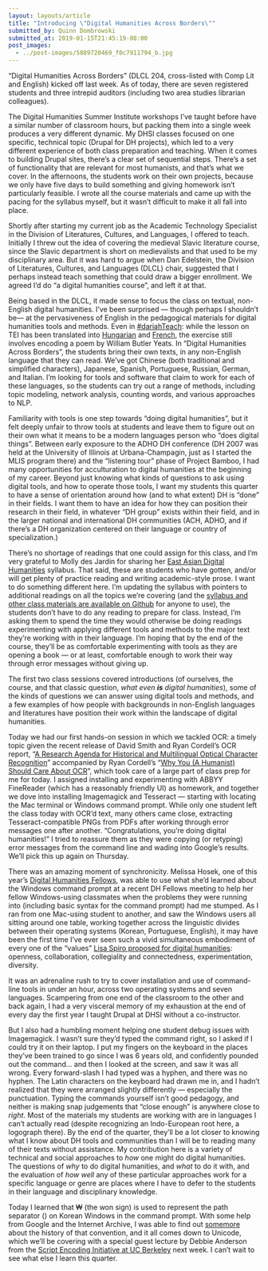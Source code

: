 ```yaml
---
layout: layouts/article
title: "Introducing \"Digital Humanities Across Borders\""
submitted_by: Quinn Dombrowski
submitted_at: 2019-01-15T21:45:19-08:00
post_images:
  - ../post-images/5889720469_f0c7911794_b.jpg
---
```


“Digital Humanities Across Borders” (DLCL 204, cross-listed with Comp Lit and English) kicked off last week. As of today, there are seven registered students and three intrepid auditors (including two area studies librarian colleagues).


The Digital Humanities Summer Institute workshops I’ve taught before have a similar number of classroom hours, but packing them into a single week produces a very different dynamic. My DHSI classes focused on one specific, technical topic (Drupal for DH projects), which led to a very different experience of both class preparation and teaching. When it comes to building Drupal sites, there’s a clear set of sequential steps. There’s a set of functionality that are relevant for most humanists, and that’s what we cover. In the afternoons, the students work on their own projects, because we only have five days to build something and giving homework isn’t particularly feasible. I wrote all the course materials and came up with the pacing for the syllabus myself, but it wasn’t difficult to make it all fall into place.


Shortly after starting my current job as the Academic Technology Specialist in the Division of Literatures, Cultures, and Languages, I offered to teach. Initially I threw out the idea of covering the medieval Slavic literature course, since the Slavic department is short on medievalists and that used to be my disciplinary area. But it was hard to argue when Dan Edelstein, the Division of Literatures, Cultures, and Languages (DLCL) chair, suggested that I perhaps instead teach something that could draw a bigger enrollment. We agreed I’d do “a digital humanities course”, and left it at that.


Being based in the DLCL, it made sense to focus the class on textual, non-English digital humanities. I’ve been surprised — though perhaps I shouldn’t be— at the pervasiveness of English in the pedagogical materials for digital humanities tools and methods. Even in [#dariahTeach](https://teach.dariah.eu/): while the lesson on TEI has been translated into [Hungarian](https://teach.dariah.eu/mod/assign/view.php?id=562) and [French](https://teach.dariah.eu/mod/assign/view.php?id=575), the exercise still involves encoding a poem by William Butler Yeats. In “Digital Humanities Across Borders”, the students bring their own texts, in any non-English language that they can read. We’ve got Chinese (both traditional and simplified characters), Japanese, Spanish, Portuguese, Russian, German, and Italian. I’m looking for tools and software that claim to work for each of these languages, so the students can try out a range of methods, including topic modeling, network analysis, counting words, and various approaches to NLP.


Familiarity with tools is one step towards “doing digital humanities”, but it felt deeply unfair to throw tools at students and leave them to figure out on their own what it means to be a modern languages person who “does digital things”. Between early exposure to the ADHO DH conference (DH 2007 was held at the University of Illinois at Urbana-Champagin, just as I started the MLIS program there) and the “listening tour” phase of Project Bamboo, I had many opportunities for acculturation to digital humanities at the beginning of my career. Beyond just knowing what kinds of questions to ask using digital tools, and how to operate those tools, I want my students this quarter to have a sense of orientation around how (and to what extent) DH is “done” in their fields. I want them to have an idea for how they can position their research in their field, in whatever “DH group” exists within their field, and in the larger national and international DH communities (ACH, ADHO, and if there’s a DH organization centered on their language or country of specialization.)


There’s no shortage of readings that one could assign for this class, and I’m very grateful to Molly des Jardin for sharing her [East Asian Digital Humanities](https://mollydesjardin.com/projects/publications.html) syllabus. That said, these are students who have gotten, and/or will get plenty of practice reading and writing academic-style prose. I want to do something different here. I’m updating the syllabus with pointers to additional readings on all the topics we’re covering (and the [syllabus and other class materials are available on Github](https://github.com/quinnanya/dlcl204) for anyone to use), the students don’t have to do any reading to prepare for class. Instead, I’m asking them to spend the time they would otherwise be doing readings experimenting with applying different tools and methods to the major text they’re working with in their language. I’m hoping that by the end of the course, they’ll be as comfortable experimenting with tools as they are opening a book — or at least, comfortable enough to work their way through error messages without giving up.


The first two class sessions covered introductions (of ourselves, the course, and that classic question, *what even **is** digital humanities*), some of the kinds of questions we can answer using digital tools and methods, and a few examples of how people with backgrounds in non-English languages and literatures have position their work within the landscape of digital humanities.


Today we had our first hands-on session in which we tackled OCR: a timely topic given the recent release of David Smith and Ryan Cordell’s OCR report, “[A Research Agenda for Historical and Multilingual Optical Character Recognition](https://repository.library.northeastern.edu/files/neu:f1881m035)” accompanied by Ryan Cordell’s “[Why You (A Humanist) Should Care About OCR](https://ryancordell.org/research/why-ocr/)”, which took care of a large part of class prep for me for today. I assigned installing and experimenting with ABBYY FineReader (which has a reasonably friendly UI) as homework, and together we dove into installing Imagemagick and Tesseract — starting with locating the Mac terminal or Windows command prompt. While only one student left the class today with OCR’d text, many others came close, extracting Tesseract-compatible PNGs from PDFs after working through error messages one after another. “Congratulations, you’re doing digital humanities!” I tried to reassure them as they were copying (or retyping) error messages from the command line and wading into Google’s results. We’ll pick this up again on Thursday.


There was an amazing moment of synchronicity. Melissa Hosek, one of this year’s [Digital Humanities Fellows](https://cesta.stanford.edu/student-programs/graduate-programs/digital-humanities-graduate-research-fellows), was able to use what she’d learned about the Windows command prompt at a recent DH Fellows meeting to help her fellow Windows-using classmates when the problems they were running into (including basic syntax for the command prompt) had me stumped. As I ran from one Mac-using student to another, and saw the Windows users all sitting around one table, working together across the linguistic divides between their operating systems (Korean, Portuguese, English), it may have been the first time I’ve ever seen such a vivid simultaneous embodiment of every one of the “values” [Lisa Spiro proposed for digital humanities](http://dhdebates.gc.cuny.edu/debates/text/13): openness, collaboration, collegiality and connectedness, experimentation, diversity.


It was an adrenaline rush to try to cover installation and use of command-line tools in under an hour, across two operating systems and seven languages. Scampering from one end of the classroom to the other and back again, I had a very visceral memory of my exhaustion at the end of every day the first year I taught Drupal at DHSI without a co-instructor.


But I also had a humbling moment helping one student debug issues with Imagemagick. I wasn’t sure they’d typed the command right, so I asked if I could try it on their laptop. I put my fingers on the keyboard in the places they’ve been trained to go since I was 6 years old, and confidently pounded out the command… and then I looked at the screen, and saw it was all wrong. Every forward-slash I had typed was a hyphen, and there was no hyphen. The Latin characters on the keyboard had drawn me in, and I hadn’t realized that they were arranged slightly differently — especially the punctuation. Typing the commands yourself isn’t good pedagogy, and neither is making snap judgements that “close enough” is anywhere close to *right*. Most of the materials my students are working with are in languages I can’t actually read (despite recognizing an Indo-European root here, a logograph there). By the end of the quarter, they’ll be a lot closer to knowing what I know about DH tools and communities than I will be to reading many of their texts without assistance. My contribution here is a variety of technical and social approaches to *how* one might do digital humanities. The questions of *why* to do digital humanities, and *what* to do it with, and the evaluation of *how well* any of these particular approaches work for a specific language or genre are places where I have to defer to the students in their language and disciplinary knowledge.


Today I learned that ₩ (the won sign) is used to represent the path separator (\) on Korean Windows in the command prompt. With some help from Google and the Internet Archive, I was able to find out [some](https://web.archive.org/web/20060110022833/http://blogs.msdn.com:80/michkap/archive/2004/12/14/284838.aspx)[more](https://web.archive.org/web/20051026085918/http://blogs.msdn.com:80/michkap/archive/2005/10/12/479561.aspx) about the history of that convention, and it all comes down to Unicode, which we’ll be covering with a special guest lecture by Debbie Anderson from the [Script Encoding Initiative at UC Berkeley](http://linguistics.berkeley.edu/sei/about-us.html) next week. I can’t wait to see what else I learn this quarter.


